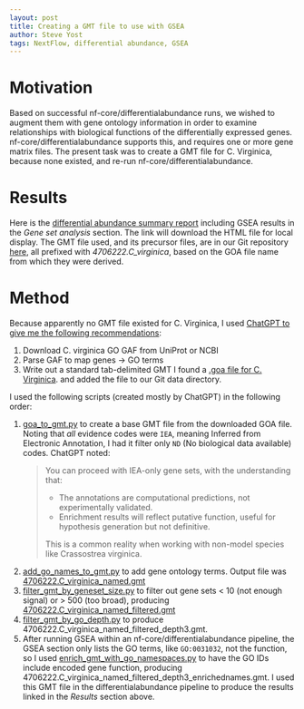 ```yaml
---
layout: post
title: Creating a GMT file to use with GSEA
author: Steve Yost
tags: NextFlow, differential abundance, GSEA
---
```


# Motivation
Based on successful nf-core/differentialabundance runs, we wished to augment them
with gene ontology information in order to examine relationships with biological functions
of the differentially expressed genes. nf-core/differentialabundance supports this, and
requires one or more gene matrix files. The present task was to create a GMT file for
C. Virginica, because none existed, and re-run nf-core/differentialabundance.

# Results
Here is the [differential abundance summary report](https://steveyost-seqera.s3.us-east-1.amazonaws.com/Cvirg_Pmarinus/deseq2/study4_genelength_D28_results/report/study.html) including GSEA results in the *Gene set analysis* section. The link will download the HTML file for local display. 
The GMT file used, and its precursor files, are in our Git repository [here](https://github.com/Resilience-Biomarkers-for-Aquaculture/Cvirg_Pmarinus_RNAseq/tree/main/data), all prefixed with *4706222.C_virginica*, based on the GOA file name from which they were derived.

# Method
Because apparently no GMT file existed for C. Virginica, I used [ChatGPT to give me the following recommendations](https://chatgpt.com/share/686d4d43-9b44-800d-97ee-02da85a7c7a5):

1. Download C. virginica GO GAF from UniProt or NCBI
1. Parse GAF to map genes → GO terms
1. Write out a standard tab-delimited GMT
I found a [.goa file for C. Virginica](
https://ftp.ebi.ac.uk/pub/databases/GO/goa/proteomes/4706222.C_virginica.goa).
and added the file to our Git data directory.

I used the following scripts (created mostly by ChatGPT) in the following order:
1. [goa_to_gmt.py](https://github.com/Resilience-Biomarkers-for-Aquaculture/Cvirg_Pmarinus_RNAseq/blob/main/scripts/goa_to_gmt.py) to create a base GMT file from the downloaded GOA file.
Noting that *all* evidence codes were `IEA`, meaning Inferred from Electronic Annotation, I had it filter only `ND` (No biological data available) codes.
ChatGPT noted:
    > You can proceed with IEA-only gene sets, with the understanding that:
    > * The annotations are computational predictions, not experimentally validated.
    > * Enrichment results will reflect putative function, useful for hypothesis generation but not definitive.
    >
    > This is a common reality when working with non-model species like Crassostrea virginica.
1. [add_go_names_to_gmt.py](https://github.com/Resilience-Biomarkers-for-Aquaculture/Cvirg_Pmarinus_RNAseq/blob/main/scripts/add_go_names_to_gmt.py) to add gene ontology terms. Output file was [4706222.C_virginica_named.gmt](https://github.com/Resilience-Biomarkers-for-Aquaculture/Cvirg_Pmarinus_RNAseq/blob/main/data/4706222.C_virginica_named.gmt)
1. [filter_gmt_by_geneset_size.py](https://github.com/Resilience-Biomarkers-for-Aquaculture/Cvirg_Pmarinus_RNAseq/blob/main/scripts/filter_gmt_by_geneset_size.py) to filter out gene sets < 10 (not enough signal) or > 500 (too broad), producing [4706222.C_virginica_named_filtered.gmt](https://github.com/Resilience-Biomarkers-for-Aquaculture/Cvirg_Pmarinus_RNAseq/blob/main/data/4706222.C_virginica_named_filtered.gmt)
1. [filter_gmt_by_go_depth.py](https://github.com/Resilience-Biomarkers-for-Aquaculture/Cvirg_Pmarinus_RNAseq/blob/main/scripts/filter_gmt_by_go_depth.py) to produce 4706222.C_virginica_named_filtered_depth3.gmt.
1. After running GSEA within an nf-core/differentialabundance pipeline, the GSEA section only lists the GO terms, like `GO:0031032`, not the function, so I used [enrich_gmt_with_go_namespaces.py](https://github.com/Resilience-Biomarkers-for-Aquaculture/Cvirg_Pmarinus_RNAseq/blob/main/scripts/enrich_gmt_with_go_namespaces.py) to have the GO IDs include encoded gene function, producing 4706222.C_virginica_named_filtered_depth3_enrichednames.gmt. I used this GMT file in the differentialabundance pipeline to produce the results linked in the *Results* section above.



 


